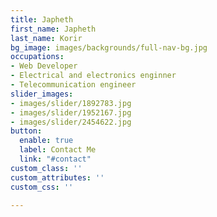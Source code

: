 ```yaml
---
title: Japheth
first_name: Japheth
last_name: Korir
bg_image: images/backgrounds/full-nav-bg.jpg
occupations:
- Web Developer
- Electrical and electronics enginner
- Telecommunication engineer
slider_images:
- images/slider/1892783.jpg
- images/slider/1952167.jpg
- images/slider/2454622.jpg
button:
  enable: true
  label: Contact Me
  link: "#contact"
custom_class: ''
custom_attributes: ''
custom_css: ''

---
```

